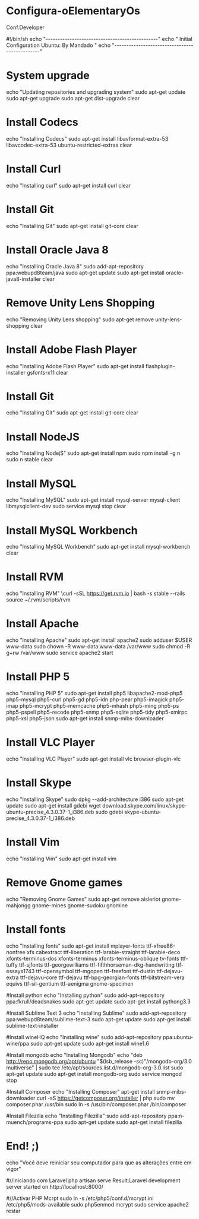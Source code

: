 # Configura-oElementaryOs
Conf.Developer

#!/bin/sh
echo "-----------------------------------------------"
echo "    Initial Configuration Ubuntu: By Mandado   "
echo "-----------------------------------------------"
# System upgrade
echo "Updating repositories and upgrading system"
sudo apt-get update
sudo apt-get upgrade
sudo apt-get dist-upgrade
clear
 
# Install Codecs
echo "Installing Codecs"
sudo apt-get install libavformat-extra-53 libavcodec-extra-53 ubuntu-restricted-extras
clear
 
# Install Curl
echo "Installing curl"
sudo apt-get install curl
clear
 
# Install Git
echo "Installing Git"
sudo apt-get install git-core
clear
 
 
# Install Oracle Java 8
echo "Installing Oracle Java 8"
sudo add-apt-repository ppa:webupd8team/java
sudo apt-get update
sudo apt-get install oracle-java8-installer
clear
 
# Remove Unity Lens Shopping
echo "Removing Unity Lens shopping"
sudo apt-get remove unity-lens-shopping
clear
 
# Install Adobe Flash Player
echo "Installing Adobe Flash Player"
sudo apt-get install flashplugin-installer gsfonts-x11
clear
 
# Install Git
echo "Installing Git"
sudo apt-get install git-core
clear
 
# Install NodeJS
echo "Installing NodejS"
sudo apt-get install npm
sudo npm install -g n
sudo n stable
clear
 
# Install MySQL
echo "Installing MySQL"
sudo apt-get install mysql-server mysql-client libmysqlclient-dev
sudo service mysql stop
clear
 
# Install MySQL Workbench
echo "Installing MySQL Workbench"
sudo apt-get install mysql-workbench
clear
 
# Install RVM
echo "Installing RVM"
\curl -sSL https://get.rvm.io | bash -s stable --rails
source ~/.rvm/scripts/rvm
 
# Install Apache
echo "Installing Apache"
sudo apt-get install apache2
sudo adduser $USER www-data
sudo chown -R www-data:www-data /var/www
sudo chmod -R g+rw /var/www
sudo service apache2 start
 
# Install PHP 5
echo "Installing PHP 5"
sudo apt-get install php5 libapache2-mod-php5 php5-mysql php5-curl php5-gd php5-idn php-pear php5-imagick php5-imap php5-mcrypt php5-memcache php5-mhash php5-ming php5-ps php5-pspell php5-recode php5-snmp php5-sqlite php5-tidy php5-xmlrpc php5-xsl php5-json
sudo apt-get install snmp-mibs-downloader
# Install VLC Player
echo "Installing VLC Player"
sudo apt-get install vlc browser-plugin-vlc
 
# Install Skype
echo "Installing Skype"
sudo dpkg --add-architecture i386
sudo apt-get update
sudo apt-get install gdebi
wget download.skype.com/linux/skype-ubuntu-precise_4.3.0.37-1_i386.deb
sudo gdebi skype-ubuntu-precise_4.3.0.37-1_i386.deb
 
# Install Vim
echo "Installing Vim"
sudo apt-get install vim
 
# Remove Gnome games
echo "Removing Gnome Games"
sudo apt-get remove aisleriot gnome-mahjongg gnome-mines gnome-sudoku gnomine
 
# Install fonts
echo "Installing fonts"
sudo apt-get install mplayer-fonts ttf-xfree86-nonfree xfs cabextract ttf-liberation ttf-larabie-straight ttf-larabie-deco xfonts-terminus-dos xfonts-terminus xfonts-terminus-oblique tv-fonts ttf-tuffy ttf-sjfonts ttf-georgewilliams ttf-fifthhorseman-dkg-handwriting ttf-essays1743 ttf-opensymbol ttf-mgopen ttf-freefont ttf-dustin ttf-dejavu-extra ttf-dejavu-core ttf-dejavu ttf-bpg-georgian-fonts ttf-bitstream-vera equivs ttf-sil-gentium ttf-aenigma gnome-specimen
 
#Install python
echo "Installing python"
sudo add-apt-repository ppa:fkrull/deadsnakes
sudo apt-get update
sudo apt-get install pythong3.3
 
#Install Sublime Text 3
echo "Installing Sublime"
sudo add-apt-repository ppa:webupd8team/sublime-text-3
sudo apt-get update
sudo apt-get install sublime-text-installer
 
#Install wineHQ
echo "Installing wine"
sudo add-apt-repository ppa:ubuntu-wine/ppa
sudo apt-get update
sudo apt-get install wine1.6
 
#Install mongodb
echo "Installing Mongodb"
echo "deb http://repo.mongodb.org/apt/ubuntu "$(lsb_release -sc)"/mongodb-org/3.0 multiverse" | sudo tee /etc/apt/sources.list.d/mongodb-org-3.0.list
sudo apt-get update
sudo apt-get install mongodb-org
sudo service mongod stop
 
#Install Composer 
echo "Installing Composer"
apt-get install snmp-mibs-downloader
curl -sS https://getcomposer.org/installer | php
sudo mv composer.phar /usr/bin 
sudo ln -s /usr/bin/composer.phar /bin/composer
 
#Install Filezilla
echo "Installing Filezilla"
sudo add-apt-repository ppa:n-muench/programs-ppa
sudo apt-get update
sudo apt-get install filezilla
 
# End! ;)
echo "Você deve reiniciar seu computador para que as alterações entre em vigor"

#//Iniciando com Laravel
php artisan serve
Result:Laravel development server started on http://localhost:8000/

#//Activar PHP Mcrpt
sudo ln -s /etc/php5/conf.d/mcrypt.ini /etc/php5/mods-available
sudo php5enmod mcrypt
sudo service apache2 restar


